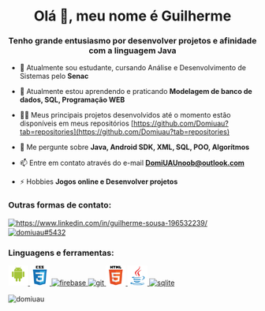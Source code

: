 <h1 align="center">Olá 👋, meu nome é Guilherme</h1>
<h3 align="center">Tenho grande entusiasmo por desenvolver projetos e afinidade com a linguagem Java</h3>

- 🔭 Atualmente sou estudante, cursando Análise e Desenvolvimento de Sistemas pelo **Senac**

- 🌱 Atualmente estou aprendendo e praticando **Modelagem de banco de dados, SQL, Programação WEB**

- 👨‍💻 Meus principais projetos desenvolvidos até o momento estão disponíveis em meus repositórios [https://github.com/Domiuau?tab=repositories](https://github.com/Domiuau?tab=repositories)

- 💬 Me pergunte sobre **Java, Android SDK, XML, SQL, POO, Algorítmos**

- 📫 Entre em contato através do e-mail **DomiUAUnoob@outlook.com**

- ⚡ Hobbies **Jogos online e Desenvolver projetos**

<h3 align="left">Outras formas de contato:</h3>
<p align="left">
<a href="https://linkedin.com/in/https://www.linkedin.com/in/guilherme-sousa-196532239/" target="blank"><img align="center" src="https://raw.githubusercontent.com/rahuldkjain/github-profile-readme-generator/master/src/images/icons/Social/linked-in-alt.svg" alt="https://www.linkedin.com/in/guilherme-sousa-196532239/" height="30" width="40" /></a>
<a href="https://discord.gg/domiuau#5432" target="blank"><img align="center" src="https://raw.githubusercontent.com/rahuldkjain/github-profile-readme-generator/master/src/images/icons/Social/discord.svg" alt="domiuau#5432" height="30" width="40" /></a>
</p>

<h3 align="left">Linguagens e ferramentas:</h3>
<p align="left"> <a href="https://developer.android.com" target="_blank" rel="noreferrer"> <img src="https://raw.githubusercontent.com/devicons/devicon/master/icons/android/android-original-wordmark.svg" alt="android" width="40" height="40"/> </a> <a href="https://www.w3schools.com/css/" target="_blank" rel="noreferrer"> <img src="https://raw.githubusercontent.com/devicons/devicon/master/icons/css3/css3-original-wordmark.svg" alt="css3" width="40" height="40"/> </a> <a href="https://firebase.google.com/" target="_blank" rel="noreferrer"> <img src="https://www.vectorlogo.zone/logos/firebase/firebase-icon.svg" alt="firebase" width="40" height="40"/> </a> <a href="https://git-scm.com/" target="_blank" rel="noreferrer"> <img src="https://www.vectorlogo.zone/logos/git-scm/git-scm-icon.svg" alt="git" width="40" height="40"/> </a> <a href="https://www.w3.org/html/" target="_blank" rel="noreferrer"> <img src="https://raw.githubusercontent.com/devicons/devicon/master/icons/html5/html5-original-wordmark.svg" alt="html5" width="40" height="40"/> </a> <a href="https://www.java.com" target="_blank" rel="noreferrer"> <img src="https://raw.githubusercontent.com/devicons/devicon/master/icons/java/java-original.svg" alt="java" width="40" height="40"/> </a> <a href="https://www.sqlite.org/" target="_blank" rel="noreferrer"> <img src="https://www.vectorlogo.zone/logos/sqlite/sqlite-icon.svg" alt="sqlite" width="40" height="40"/> </a> </p>

<p><img align="center" src="https://github-readme-stats.vercel.app/api/top-langs?username=domiuau&show_icons=true&locale=en&layout=compact" alt="domiuau" /></p>
